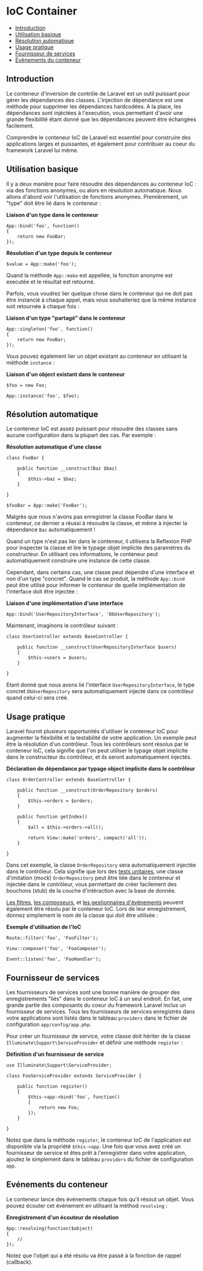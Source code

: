 # IoC Container

- [Introduction](#introduction)
- [Utilisation basique](#basic-usage)
- [Résolution automatique](#automatic-resolution)
- [Usage pratique](#practical-usage)
- [Fournisseur de services](#service-providers)
- [Evénements du conteneur](#container-events)

<a name="introduction"></a>
## Introduction

Le conteneur d'inversion de contrôle de Laravel est un outil puissant pour gérer les dépendances des classes. L'injection de dépendance est une méthode pour supprimer les  dépendances hardcodées. A la place, les dépendances sont injéctées à l'execution, vous permettant d'avoir une grande flexibilité étant donné que les dépendances peuvent être échangées facilement.

Comprendre le conteneur IoC de Laravel est essentiel pour construire des applications larges et puissantes, et également pour contribuer au coeur du framework Laravel lui même.

<a name="basic-usage"></a>
## Utilisation basique

Il y a deux manière pour faire résoudre des dépendances au conteneur IoC : via des fonctions anonymes, ou alors en résolution automatique. Nous allons d'abord voir l'utilisation de fonctions anonymes. Premièrement, un "type" doit être lié dans le conteneur :

**Liaison d'un type dans le conteneur**

    App::bind('foo', function()
    {
        return new FooBar;
    });

**Résolution d'un type depuis le conteneur**

    $value = App::make('foo');

Quand la méthode `App::make` est appellée, la fonction anonyme est executée et le résultat est retourné.

Parfois, vous voudrez lier quelque chose dans le conteneur qui ne doit pas être instancié à chaque appel, mais vous souhaiteriez que la même instance soit retournée à chaque fois :

**Liaison d'un type "partagé" dans le conteneur**

    App::singleton('foo', function()
    {
        return new FooBar;
    });

Vous pouvez également lier un objet existant au conteneur en utilisant la méthode `instance` :

**Liaison d'un object existant dans le conteneur**

    $foo = new Foo;

    App::instance('foo', $foo);

<a name="automatic-resolution"></a>
## Résolution automatique

Le conteneur IoC est assez puissant pour résoudre des classes sans aucune configuration dans la plupart des cas. Par exemple :

**Résolution automatique d'une classe**

    class FooBar {

        public function __construct(Baz $baz)
        {
            $this->baz = $baz;
        }

    }

    $fooBar = App::make('FooBar');

Malgrès que nous n'avons pas enregistrer la classe FooBar dans le conteneur, ce dernier a réussi à résoudre la classe, et même à injecter la dépendance `Baz` automatiquement !

Quand un type n'est pas lier dans le conteneur, il utilisera la Reflexion PHP pour inspecter la classe et lire le typage objet implicite des paramètres du constructeur. En utilisant ces informations, le conteneur peut automatiquement construire une instance de cette classe.

Cependant, dans certains cas, une classe peut dépendre d'une interface et non d'un type "concret". Quand le cas se produit, la méthode `App::bind` peut être utilisé pour informer le conteneur de quelle implémentation de l'interface doit être injectée :

**Liaison d'une implémentation d'une interface**

    App::bind('UserRepositoryInterface', 'DbUserRepository');

Maintenant, imaginons le contrôleur suivant :

    class UserController extends BaseController {

        public function __construct(UserRepositoryInterface $users)
        {
            $this->users = $users;
        }

    }

Etant donné que nous avons lié l'interface `UserRepositoryInterface`, le type concret `DbUserRepository` sera automatiquement injecté dans ce contrôleur quand celui-ci sera créé.

<a name="practical-usage"></a>
## Usage pratique

Laravel fournit plusieurs opportunités d'utiliser le conteneur IoC pour augmenter la fléxibilité et la testabilité de votre application. Un exemple peut être la résolution d'un contrôleur. Tous les contrôleurs sont résolus par le conteneur IoC, cela signifie que l'on peut utiliser le typage objet implicite dans le constructeur du contrôleur, et ils seront automatiquement injectés.

**Déclaration de dépendance par typage object implicite dans le contrôleur**

    class OrderController extends BaseController {

        public function __construct(OrderRepository $orders)
        {
            $this->orders = $orders;
        }

        public function getIndex()
        {
            $all = $this->orders->all();

            return View::make('orders', compact('all'));
        }

    }

Dans cet exemple, la classe `OrderRepository` sera automatiquement injectée dans le contrôleur. Cela signifie que lors des  [tests unitaires](/docs/v4/doc/testing), une classe d'imitation (mock) `OrderRepository` peut être liée dans le conteneur et injectée dans le contrôleur, vous permettant de créer facilement des bouchons (stub) de la couche d'intéraction avec la base de donnée.

[Les filtres](/docs/v4/doc/routing#route-filters), [les composeurs](/docs/v4/doc/responses#view-composers), et [les gestionnaires d'événements](/docs/v4/doc/events#using-classes-as-listeners) peuvent également être résolu par le conteneur IoC. Lors de leur enregistrement, donnez simplement le nom de la classe qui doit être utilisée :

**Exemple d'utilisation de l'IoC**

    Route::filter('foo', 'FooFilter');

    View::composer('foo', 'FooComposer');

    Event::listen('foo', 'FooHandler');

<a name="service-providers"></a>
## Fournisseur de services

Les fournisseurs de services sont une bonne manière de grouper des enregistrements "liés" dans le conteneur IoC à un seul endroit. En fait, une grande partie des composants du coeur du framework Laravel inclus un fournisseur de services. Tous les fournisseurs de services enregistrés dans votre applications sont listés dans le tableau `providers` dans le fichier de configuration `app/config/app.php`.

Pour créer un fournisseur de service, votre classe doit hériter de la classe `Illuminate\Support\ServiceProvider` et définir une méthode `register` :

**Définition d'un fournisseur de service**

    use Illuminate\Support\ServiceProvider;

    class FooServiceProvider extends ServiceProvider {

        public function register()
        {
            $this->app->bind('foo', function()
            {
                return new Foo;
            });
        }

    }

Notez que dans la méthode `register`, le conteneur IoC de l'application est disponible via la propriété `$this->app`. Une fois que vous avez créé un fournisseur de service et êtes prêt à l'enregistrer dans votre application, ajoutez le simplement dans le tableau `providers` du fichier de configuration `app`.

<a name="container-events"></a>
## Evénements du conteneur

Le conteneur lance des événements chaque fois qu'il résout un objet. Vous pouvez écouter cet événement en utilisant la méthod `resolving` :

**Enregistrement d'un écouteur de résolution**

    App::resolving(function($object)
    {
        //
    });

Notez que l'objet qui a été résolu va être passé à la fonction de rappel (callback).
